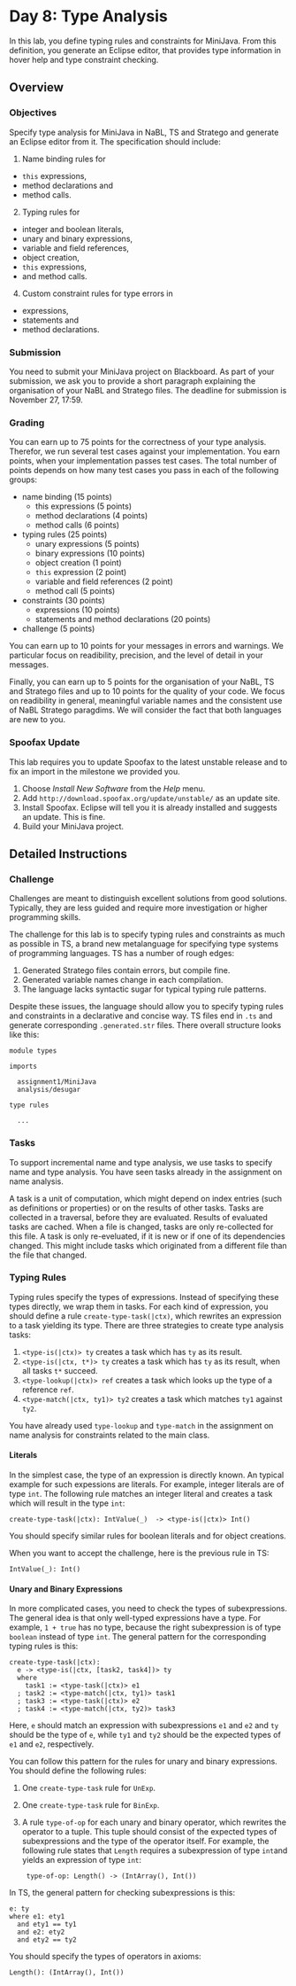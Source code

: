 # Day 8: Type Analysis

In this lab, you define typing rules and constraints for MiniJava. 
From this definition, you generate an Eclipse editor, that provides type information in hover help and type constraint checking.

## Overview

### Objectives

Specify type analysis for MiniJava in NaBL, TS and Stratego and generate an Eclipse editor from it. 
The specification should include:

1. Name binding rules for
  * `this` expressions,
  * method declarations and
  * method calls.
2. Typing rules for
  * integer and boolean literals,
  * unary and binary expressions,
  * variable and field references,
  * object creation,
  * `this` expressions,
  * and method calls.
4. Custom constraint rules for type errors in 
  * expressions,
  * statements and
  * method declarations.
  
### Submission

You need to submit your MiniJava project on Blackboard. 
As part of your submission,
  we ask you to provide a short paragraph explaining the organisation of your NaBL and Stratego files.
The deadline for submission is November 27, 17:59.

### Grading

You can earn up to 75 points for the correctness of your type analysis.
Therefor, we run several test cases against your implementation. 
You earn points, when your implementation passes test cases.
The total number of points depends on how many test cases you pass in each of the following groups:

* name binding (15 points)
  * this expressions (5 points)
  * method declarations (4 points)
  * method calls (6 points)
* typing rules (25 points)
  * unary expressions (5 points)
  * binary expressions (10 points)
  * object creation (1 point)
  * `this` expression (2 point)
  * variable and field references (2 point)
  * method call (5 points)
* constraints (30 points)
  * expressions (10 points)
  * statements and method declarations (20 points)
* challenge (5 points)

You can earn up to 10 points for your messages in errors and warnings.
We particular focus on 
 readibility, 
 precision, 
 and the level of detail in your messages.

Finally, you can earn up to 5 points for the organisation of your NaBL, TS and Stratego files and 
up to 10 points for the quality of your code.
We focus on
  readibility in general,
  meaningful variable names and
  the consistent use of NaBL Stratego paragdims.
We will consider the fact that both languages are new to you.

### Spoofax Update

This lab requires you to update Spoofax to the latest unstable release and 
  to fix an import in the milestone we provided you.

1. Choose *Install New Software* from the *Help* menu.
2. Add `http://download.spoofax.org/update/unstable/` as an update site.
3. Install Spoofax. Eclipse will tell you it is already installed and suggests an update. This is fine.
4. Build your MiniJava project.

## Detailed Instructions

### Challenge

Challenges are meant to distinguish excellent solutions from good solutions. 
Typically, they are less guided and require more investigation or higher programming skills.

The challenge for this lab is to specify typing rules and constraints as much as possible in TS, a brand new metalanguage for specifying type systems of programming languages.
TS has a number of rough edges:

1. Generated Stratego files contain errors, but compile fine.
2. Generated variable names change in each compilation.
3. The language lacks syntactic sugar for typical typing rule patterns.

Despite these issues, the language should allow you to specify typing rules and constraints in a declarative and concise way.
TS files end in `.ts` and generate corresponding `.generated.str` files.
There overall structure looks like this:

    module types
     
    imports
      
      assignment1/MiniJava
      analysis/desugar
     
    type rules
     
      ...

### Tasks

To support incremental name and type analysis, we use tasks to specify name and type analysis.
You have seen tasks already in the assignment on name analysis.

A task is a unit of computation, which might depend on index entries (such as definitions or properties) or on the results of other tasks.
Tasks are collected in a traversal, before they are evaluated.
Results of evaluated tasks are cached.
When a file is changed, tasks are only re-collected for this file.
A task is only re-eveluated, if it is new or if one of its dependencies changed.
This might include tasks which originated from a different file than the file that changed.

### Typing Rules

Typing rules specify the types of expressions.
Instead of specifying these types directly, we wrap them in tasks.
For each kind of expression, you should define a rule `create-type-task(|ctx)`,
  which rewrites an expression to a task yielding its type.
There are three strategies to create type analysis tasks:

1. `<type-is(|ctx)> ty` creates a task which has `ty` as its result.
2. `<type-is(|ctx, t*)> ty` creates a task which has `ty` as its result, when all tasks `t*` succeed.
3. `<type-lookup(|ctx)> ref` creates a task which looks up the type of a reference `ref`. 
4. `<type-match(|ctx, ty1)> ty2` creates a task which matches `ty1` against `ty2`. 

You have already used `type-lookup` and `type-match` in the assignment on name analysis for constraints related to the main class.

#### Literals

In the simplest case, the type of an expression is directly known.
An typical example for such expessions are literals.
For example, integer literals are of type `int`.
The following rule matches an integer literal and creates a task which will result in the type `int`:

    create-type-task(|ctx): IntValue(_)  -> <type-is(|ctx)> Int()

You should specify similar rules for boolean literals and for object creations.

When you want to accept the challenge, here is the previous rule in TS:

    IntValue(_): Int()

#### Unary and Binary Expressions

In more complicated cases, you need to check the types of subexpressions.
The general idea is that only well-typed expressions have a type.
For example, `1 + true` has no type, because the right subexpression is of type `boolean` instead of type `int`.
The general pattern for the corresponding typing rules is this:

    create-type-task(|ctx): 
      e -> <type-is(|ctx, [task2, task4])> ty
      where
        task1 := <type-task(|ctx)> e1
      ; task2 := <type-match(|ctx, ty1)> task1
      ; task3 := <type-task(|ctx)> e2
      ; task4 := <type-match(|ctx, ty2)> task3
      
Here, `e` should match an expression with subexpressions `e1` and `e2` and
`ty` should be the type of `e`, while `ty1` and `ty2` should be the expected types of `e1` and `e2`, respectively.

You can follow this pattern for the rules for unary and binary expressions.
You should define the following rules:

1. One `create-type-task` rule for `UnExp`.
2. One `create-type-task` rule for `BinExp`.
3. A rule `type-of-op` for each unary and binary operator, which rewrites the operator to a tuple.
   This tuple should consist of the expected types of subexpressions and the type of the operator itself.
   For example, the following rule states that `Length` requires a subexpression of type `int`and yields an expression of type `int`:
         
        type-of-op: Length() -> (IntArray(), Int())

In TS, the general pattern for checking subexpressions is this:

    e: ty
    where e1: ety1
      and ety1 == ty1
      and e2: ety2
      and ety2 == ty2

You should specify the types of operators in axioms:

    Length(): (IntArray(), Int())

